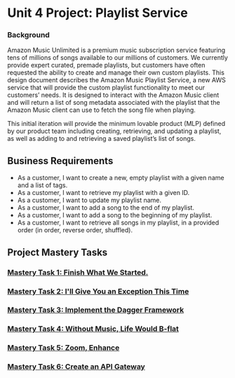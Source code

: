 # Unit 4 Project: Playlist Service

### Background

Amazon Music Unlimited is a premium music subscription service featuring tens of millions of songs 
available to our millions of customers. We currently provide expert curated, premade playlists, but 
customers have often requested the ability to create and manage their own custom playlists.
This design document describes the Amazon Music Playlist Service, a new AWS service that will provide 
the custom playlist functionality to meet our customers’ needs. It is designed to interact with the 
Amazon Music client and will return a list of song metadata associated with the playlist that the 
Amazon Music client can use to fetch the song file when playing.

This initial iteration will provide the minimum lovable product (MLP) defined by our product team 
including creating, retrieving, and updating a playlist, as well as adding to and retrieving a saved 
playlist’s list of songs.


## Business Requirements

* As a customer, I want to create a new, empty playlist with a given name and a list of tags.
* As a customer, I want to retrieve my playlist with a given ID.
* As a customer, I want to update my playlist name.
* As a customer, I want to add a song to the end of my playlist.
* As a customer, I want to add a song to the beginning of my playlist.
* As a customer, I want to retrieve all songs in my playlist, in a provided order (in order, reverse order, shuffled).


## Project Mastery Tasks

### [Mastery Task 1: Finish What We Started.](tasks/project-mastery-tasks/MasteryTask01.md)

### [Mastery Task 2: I'll Give You an Exception This Time](tasks/project-mastery-tasks/MasteryTask02.md)

### [Mastery Task 3: Implement the Dagger Framework](tasks/project-mastery-tasks/MasteryTask03.md)

### [Mastery Task 4: Without Music, Life Would B-flat](tasks/project-mastery-tasks/MasteryTask04.md)

### [Mastery Task 5: Zoom, Enhance](tasks/project-mastery-tasks/MasteryTask05.md)

### [Mastery Task 6: Create an API Gateway](tasks/project-mastery-tasks/MasteryTask06.md)

&nbsp;
